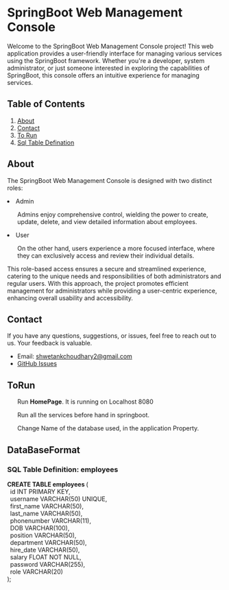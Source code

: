 # SpringBoot Web Management Console

Welcome to the SpringBoot Web Management Console project! This web application provides a user-friendly interface for managing various services using the SpringBoot framework. Whether you're a developer, system administrator, or just someone interested in exploring the capabilities of SpringBoot, this console offers an intuitive experience for managing services.

## Table of Contents
1. [About](#about)
2. [Contact](#contact)
3. [To Run](#ToRun)
4. [Sql Table Defination](#DataBaseFormat)
## About

The SpringBoot Web Management Console is designed with two distinct roles: 
<li>Admin</li>
<ul>Admins enjoy comprehensive control, wielding the power to create, update, delete, and view detailed information about employees. </ul>
<li>User</li>
<ul>On the other hand, users experience a more focused interface, where they can exclusively access and review their individual details.</ul>
This role-based access ensures a secure and streamlined experience, catering to the unique needs and responsibilities of both administrators and regular users. With this approach, the 
project promotes efficient management for administrators while providing a user-centric experience, enhancing overall usability and accessibility.

## Contact

If you have any questions, suggestions, or issues, feel free to reach out to us. Your feedback is valuable.

- Email: shwetankchoudhary2@gmail.com
- [GitHub Issues](https://github.com/Shwetank-Chaudhary/EmployeeManagement-/issues)

## ToRun

<ul>Run <b>HomePage</b>. It is running on Localhost 8080</ul>
<ul>Run all the services before hand in springboot.</ul>
<ul>Change Name of the database used, in the application Property.</ul>


## DataBaseFormat


### SQL Table Definition: employees

<b>CREATE TABLE employees </b>(<br>
  &ensp;id INT PRIMARY KEY,<br>
  &ensp;username VARCHAR(50) UNIQUE,<br>
  &ensp;first_name VARCHAR(50),<br>
  &ensp;last_name VARCHAR(50),<br>
  &ensp;phonenumber VARCHAR(11),<br>
  &ensp;DOB VARCHAR(100),<br>
  &ensp;position VARCHAR(50),<br>
  &ensp;department VARCHAR(50),<br>
  &ensp;hire_date VARCHAR(50),<br>
  &ensp;salary FLOAT NOT NULL,<br>
  &ensp;password VARCHAR(255),<br>
  &ensp;role VARCHAR(20)<br>
);


   
